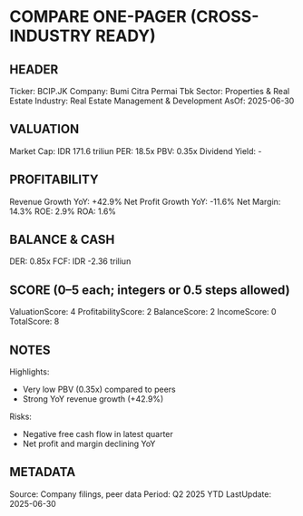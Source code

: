 # COMPARE ONE-PAGER (CROSS-INDUSTRY READY)

## HEADER
Ticker: BCIP.JK
Company: Bumi Citra Permai Tbk
Sector: Properties & Real Estate
Industry: Real Estate Management & Development
AsOf: 2025-06-30

## VALUATION
Market Cap: IDR 171.6 triliun
PER: 18.5x
PBV: 0.35x
Dividend Yield: -

## PROFITABILITY
Revenue Growth YoY: +42.9%
Net Profit Growth YoY: -11.6%
Net Margin: 14.3%
ROE: 2.9%
ROA: 1.6%

## BALANCE & CASH
DER: 0.85x
FCF: IDR -2.36 triliun

## SCORE (0–5 each; integers or 0.5 steps allowed)
ValuationScore: 4
ProfitabilityScore: 2
BalanceScore: 2
IncomeScore: 0
TotalScore: 8

## NOTES
Highlights:
- Very low PBV (0.35x) compared to peers
- Strong YoY revenue growth (+42.9%)

Risks:
- Negative free cash flow in latest quarter
- Net profit and margin declining YoY

## METADATA
Source: Company filings, peer data
Period: Q2 2025 YTD
LastUpdate: 2025-06-30